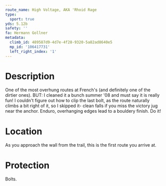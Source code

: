 ```yaml
---
route_name: High Voltage, AKA 'Rhoid Rage
type:
  sport: true
yds: 5.12b
safety: ''
fa: Hermann Gollner
metadata:
  climb_id: 489587d9-4d7e-4f28-9320-5a82ad8640e5
  mp_id: '106417731'
  left_right_index: '1'
---
```

# Description
One of the most overhung routes at French's (and definitely one of the dirtier ones). BUT: I cleaned it a bunch summer '08 and must say it is really fun! I couldn't figure out how to clip the last bolt, as the route naturally climbs a bit right of it, so I skipped it- clean falls if you miss the victory jug near the anchor.  Enduro, overhanging edges lead to a bouldery finish.  Do it!

# Location
As you approach the wall from the trail, this is the first route you arrive at.

# Protection
Bolts.
